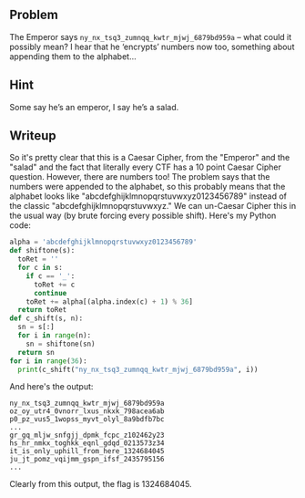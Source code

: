 ## Problem
The Emperor says `ny_nx_tsq3_zumnqq_kwtr_mjwj_6879bd959a` – what could it possibly mean? I hear that he ‘encrypts’ numbers now too, something about appending them to the alphabet…
## Hint
Some say he’s an emperor, I say he’s a salad.
## Writeup
So it's pretty clear that this is a Caesar Cipher, from the "Emperor" and the "salad" and the fact that literally every CTF has a 10 point Caesar Cipher question. However, there are numbers too! The problem says that the numbers were appended to the alphabet, so this probably means that the alphabet looks like "abcdefghijklmnopqrstuvwxyz0123456789" instead of the classic "abcdefghijklmnopqrstuvwxyz." We can un-Caesar Cipher this in the usual way (by brute forcing every possible shift). Here's my Python code:

```python
alpha = 'abcdefghijklmnopqrstuvwxyz0123456789'
def shiftone(s):
  toRet = ''
  for c in s:
    if c == '_':
      toRet += c
      continue
    toRet += alpha[(alpha.index(c) + 1) % 36]
  return toRet
def c_shift(s, n):
  sn = s[:]
  for i in range(n):
    sn = shiftone(sn)
  return sn
for i in range(36):
  print(c_shift("ny_nx_tsq3_zumnqq_kwtr_mjwj_6879bd959a", i))
```
And here's the output:
```
ny_nx_tsq3_zumnqq_kwtr_mjwj_6879bd959a
oz_oy_utr4_0vnorr_lxus_nkxk_798acea6ab
p0_pz_vus5_1wopss_myvt_olyl_8a9bdfb7bc
...
gr_gq_mljw_snfgjj_dpmk_fcpc_z102462y23
hs_hr_nmkx_toghkk_eqnl_gdqd_0213573z34
it_is_only_uphill_from_here_1324684045
ju_jt_pomz_vqijmm_gspn_ifsf_2435795156
...
```
Clearly from this output, the flag is 1324684045.
